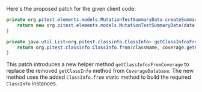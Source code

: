 Here's the proposed patch for the given client code:

```java
private org.pitest.elements.models.MutationTestSummaryData createSummaryData(final org.pitest.coverage.CoverageDatabase coverage, final org.pitest.mutationtest.ClassMutationResults data) {
    return new org.pitest.elements.models.MutationTestSummaryData(data.getFileName(), data.getMutations(), getClassInfosFromCoverage(coverage, data.getMutatedClass()));
}

private java.util.List<org.pitest.classinfo.ClassInfo> getClassInfosFromCoverage(org.pitest.coverage.CoverageDatabase coverage, org.pitest.classinfo.ClassName className) {
    return org.pitest.classinfo.ClassInfo.from(className, coverage.getRawCoverage(className).toByteArray(), coverage.getTimestamp(className));
}
```

This patch introduces a new helper method `getClassInfosFromCoverage` to replace the removed `getClassInfo` method from `CoverageDatabase`. The new method uses the added `ClassInfo.from` static method to build the required `ClassInfo` instances.